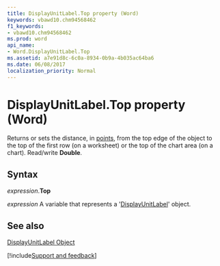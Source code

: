 ```yaml
---
title: DisplayUnitLabel.Top property (Word)
keywords: vbawd10.chm94568462
f1_keywords:
- vbawd10.chm94568462
ms.prod: word
api_name:
- Word.DisplayUnitLabel.Top
ms.assetid: a7e91d8c-6c0a-8934-0b9a-4b035ac64ba6
ms.date: 06/08/2017
localization_priority: Normal
---
```



# DisplayUnitLabel.Top property (Word)

Returns or sets the distance, in [points](../language/glossary/vbe-glossary.md#point), from the top edge of the object to the top of the first row (on a worksheet) or the top of the chart area (on a chart). Read/write  **Double**.


## Syntax

_expression_.**Top**

_expression_ A variable that represents a '[DisplayUnitLabel](Word.DisplayUnitLabel.md)' object.


## See also


[DisplayUnitLabel Object](Word.DisplayUnitLabel.md)

[!include[Support and feedback](~/includes/feedback-boilerplate.md)]